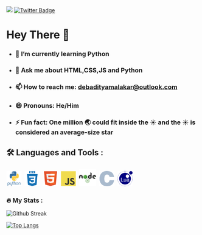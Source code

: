 
<img src="https://img.shields.io/github/followers/DebadityaMalakar?color=%23111&label=Github%20Followers&logo=Github&style=for-the-badge">
  <a href="https://twitter.com/Debaditya1506">
    <img src="https://img.shields.io/badge/Twitter-blue?style=for-the-badge&logo=twitter&logoColor=white" alt="Twitter Badge"/>
  </a>
  
  # Hey There 👋
  
  <!--
**DebadityaMalakar/DebadityaMalakar** is a ✨ _special_ ✨ repository because its `README.md` (this file) appears on your GitHub profile.

Here are some ideas to get you started:

- 🔭 I’m currently working on ... -->
- ### 🌱 I’m currently learning Python
<!-- - 👯 I’m looking to collaborate on ...
- 🤔 I’m looking for help with ... -->
- ### 💬 Ask me about HTML,CSS,JS and Python
- ### 📫 How to reach me: debadityamalakar@outlook.com
- ### 😄 Pronouns: He/Him
- ### ⚡ Fun fact: One million 🌏 could fit inside the ☀ and the ☀ is considered an average-size star

## :hammer_and_wrench: Languages and Tools :

<h3>
<div>
  <img src="https://raw.githubusercontent.com/devicons/devicon/master/icons/python/python-original-wordmark.svg" title="React" alt="Python" width="40" height="40"/>&nbsp;
  <img src="https://github.com/devicons/devicon/blob/master/icons/css3/css3-plain-wordmark.svg"  title="CSS3" alt="CSS" width="40" height="40"/>&nbsp;
  <img src="https://github.com/devicons/devicon/blob/master/icons/html5/html5-original.svg" title="HTML5" alt="HTML" width="40" height="40"/>&nbsp;
  <img src="https://github.com/devicons/devicon/blob/master/icons/javascript/javascript-original.svg" title="JavaScript" alt="JavaScript" width="40" height="40"/>&nbsp;
  <img src="https://github.com/devicons/devicon/blob/master/icons/nodejs/nodejs-original-wordmark.svg" title="NodeJS" alt="NodeJS" width="45" height="45"/>&nbsp;
  <img src="https://raw.githubusercontent.com/devicons/devicon/refs/heads/master/icons/c/c-original.svg" title="C", alt="C" width="40" height="40" />&nbsp;
  <img src="https://raw.githubusercontent.com/devicons/devicon/master/icons/lua/lua-plain.svg" title="Lua" alt="Lua" width="40" height="40"/>&nbsp;
</div>
</h3>

### :fire: My Stats :

<!--
[![GitHub Streak]([http://github-readme-streak-stats.herokuapp.com?user=DebadityaMalakar&theme=dark&background=000000](https://streak-stats.demolab.com/?user=DebadityaMalakar&theme=dark))](https://git.io/streak-stats)
-->

<img src="https://streak-stats.demolab.com/?user=DebadityaMalakar&theme=dark" alt="Github Streak" />

[![Top Langs](https://github-readme-stats.vercel.app/api/top-langs/?username=DebadityaMalakar&layout=compact&theme=vision-friendly-dark)](https://github.com/anuraghazra/github-readme-stats)


